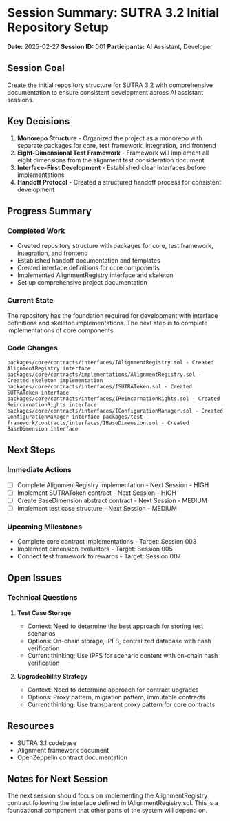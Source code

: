 # Session Summary: SUTRA 3.2 Initial Repository Setup

**Date:** 2025-02-27
**Session ID:** 001
**Participants:** AI Assistant, Developer

## Session Goal

Create the initial repository structure for SUTRA 3.2 with comprehensive documentation to ensure consistent development across AI assistant sessions.

## Key Decisions

1. **Monorepo Structure** - Organized the project as a monorepo with separate packages for core, test framework, integration, and frontend
2. **Eight-Dimensional Test Framework** - Framework will implement all eight dimensions from the alignment test consideration document
3. **Interface-First Development** - Established clear interfaces before implementations
4. **Handoff Protocol** - Created a structured handoff process for consistent development

## Progress Summary

### Completed Work

- Created repository structure with packages for core, test framework, integration, and frontend
- Established handoff documentation and templates
- Created interface definitions for core components
- Implemented AlignmentRegistry interface and skeleton
- Set up comprehensive project documentation

### Current State

The repository has the foundation required for development with interface definitions and skeleton implementations. The next step is to complete implementations of core components.

### Code Changes

`
packages/core/contracts/interfaces/IAlignmentRegistry.sol - Created AlignmentRegistry interface
packages/core/contracts/implementations/AlignmentRegistry.sol - Created skeleton implementation
packages/core/contracts/interfaces/ISUTRAToken.sol - Created SUTRAToken interface
packages/core/contracts/interfaces/IReincarnationRights.sol - Created ReincarnationRights interface
packages/core/contracts/interfaces/IConfigurationManager.sol - Created ConfigurationManager interface
packages/test-framework/contracts/interfaces/IBaseDimension.sol - Created BaseDimension interface
`

## Next Steps

### Immediate Actions

- [ ] Complete AlignmentRegistry implementation - Next Session - HIGH
- [ ] Implement SUTRAToken contract - Next Session - HIGH
- [ ] Create BaseDimension abstract contract - Next Session - MEDIUM
- [ ] Implement test case structure - Next Session - MEDIUM

### Upcoming Milestones

- Complete core contract implementations - Target: Session 003
- Implement dimension evaluators - Target: Session 005
- Connect test framework to rewards - Target: Session 007

## Open Issues

### Technical Questions

1. **Test Case Storage**
   - Context: Need to determine the best approach for storing test scenarios
   - Options: On-chain storage, IPFS, centralized database with hash verification
   - Current thinking: Use IPFS for scenario content with on-chain hash verification

2. **Upgradeability Strategy**
   - Context: Need to determine approach for contract upgrades
   - Options: Proxy pattern, migration pattern, immutable contracts
   - Current thinking: Use transparent proxy pattern for core contracts

## Resources

- SUTRA 3.1 codebase
- Alignment framework document
- OpenZeppelin contract documentation

## Notes for Next Session

The next session should focus on implementing the AlignmentRegistry contract following the interface defined in IAlignmentRegistry.sol. This is a foundational component that other parts of the system will depend on.
